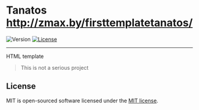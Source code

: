 Tanatos
http://zmax.by/firsttemplatetanatos/
=========================

![Version](https://img.shields.io/badge/version-0.1-green.svg)
[![License](https://img.shields.io/badge/license-MIT-blue.svg)](http://opensource.org/licenses/MIT)

-------

HTML template

>This is not a serious project

License
-------

MIT is open-sourced software licensed under the [MIT license](https://www.tldrlegal.com/l/mit).
